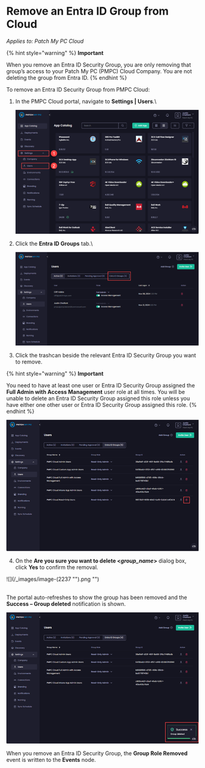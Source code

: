 # Remove an Entra ID Group from Cloud

_Applies to: Patch My PC Cloud_

{% hint style="warning" %}
**Important**

When you remove an Entra ID Security Group, you are only removing that group’s access to your Patch My PC (PMPC) Cloud Company. You are not deleting the group from Entra ID.
{% endhint %}

To remove an Entra ID Security Group from PMPC Cloud:

1.  In the PMPC Cloud portal, navigate to **Settings | Users**.\


    ![Navigating to “Settings | Users”](/_images/image-(2234).png "Navigating to “Settings | Users”")


2.  Click the **Entra ID Groups** tab.\


    ![Clicking the “Entra ID Groups” tab](/_images/image-(2235).png "Clicking the “Entra ID Groups” tab")


3. Click the trashcan beside the relevant Entra ID Security Group you want to remove.

{% hint style="warning" %}
**Important**

You need to have at least one user or Entra ID Security Group assigned the **Full Admin with Access Management** user role at all times. You will be unable to delete an Entra ID Security Group assigned this role unless you have either one other user or Entra ID Security Group assigned this role.
{% endhint %}

![Clicking the trashcan beside the relevant Entra group you want to delete](/_images/image-(2236).png "Clicking the trashcan beside the relevant Entra group you want to delete")

4. On the **Are you sure you want to delete <**_**group\_name**_**>** dialog box, click **Yes** to confirm the removal.

![](/_images/image-(2237 "").png "")

\
The portal auto-refreshes to show the group has been removed and the **Success – Group deleted** notification is shown.

![Portal auto-refreshing to show the group has been removed and the “Success – Group deleted” notification is shown](/_images/image-(2238).png "Portal auto-refreshing to show the group has been removed and the “Success – Group deleted” notification is shown")

When you remove an Entra ID Security Group, the **Group Role Removed** event is written to the **Events** node.